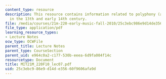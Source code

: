 ```yaml
---
content_type: resource
description: This resource contains information related to polyphony (and some monophony)
  in the 13th and early 14th century.
file: /media/courses/21m-220-early-music-fall-2010/25c3ebc986e9d14de35660f9606afa9d_MIT21M_220F10_lec07.pdf
file_type: application/pdf
learning_resource_types:
- Lecture Notes
ocw_type: OCWFile
parent_title: Lecture Notes
parent_type: CourseSection
parent_uid: e964c0a2-c177-530b-eeea-6d9fa004f14c
resourcetype: Document
title: MIT21M_220F10_lec07.pdf
uid: 25c3ebc9-86e9-d14d-e356-60f9606afa9d
---
```

